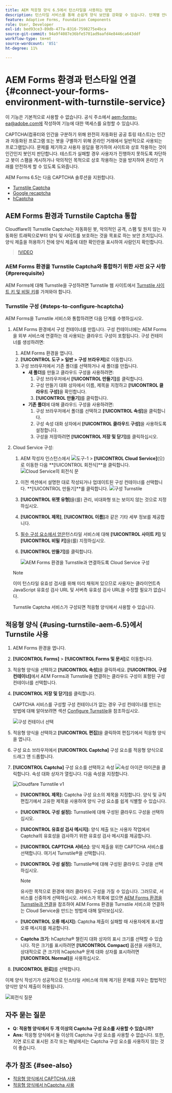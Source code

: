 ```yaml
---
title: AEM 적응형 양식 6.5에서 턴스타일을 사용하는 방법
description: 턴스타일 서비스를 통해 손쉽게 양식 보안을 강화할 수 있습니다. 단계별 안내서가 포함되어 있습니다.
feature: Adaptive Forms, Foundation Components
role: User, Developer
exl-id: bed93ce3-89db-477a-8316-7598275e4bca
source-git-commit: 94a9f4087e36bfe5701ad9aafd4e8446ca643ddf
workflow-type: tm+mt
source-wordcount: '851'
ht-degree: 11%

---
```


# AEM Forms 환경과 턴스타일 연결 {#connect-your-forms-environment-with-turnstile-service}

<!--
<span class="preview">This feature is based on Feature Toggle id `FT_FORMS-12407`. To enable the feature, follow the steps given in the [Enable Feature Toggle](/help/forms/using/enable-feature-toggle.md) article. </span>
-->

<span class="preview">이 기능은 기본적으로 사용할 수 없습니다. 공식 주소에서 aem-forms-ea@adobe.com에 작성하여 기능에 대한 액세스를 요청할 수 있습니다.</span>

CAPTCHA(컴퓨터와 인간을 구분하기 위해 완전히 자동화된 공공 튜링 테스트)는 인간과 자동화된 프로그램 또는 봇을 구별하기 위해 온라인 거래에서 일반적으로 사용되는 프로그램입니다. 문제를 제기하고 사용자 응답을 평가하여 사이트와 상호 작용하는 것이 인간인지 봇인지 판단합니다. 테스트가 실패할 경우 사용자가 진행하지 못하도록 차단하고 봇이 스팸을 게시하거나 악의적인 목적으로 상호 작용하는 것을 방지하여 온라인 거래를 안전하게 할 수 있도록 도와줍니다.

AEM Forms 6.5는 다음 CAPTCHA 솔루션을 지원합니다.

* [Turnstile Captcha](/help/forms/using/integrate-adaptive-forms-turnstile.md)
* [Google recaptcha](/help/forms/using/captcha-adaptive-forms.md)
* [hCaptcha](/help/forms/using/integrate-adaptive-forms-hcaptcha.md)


<!-- ![Turnstile](assets/Turnstile-challenge.png)-->

## AEM Forms 환경과 Turnstile Captcha 통합

Cloudflare의 Turnstile Captcha는 자동화된 봇, 악의적인 공격, 스팸 및 원치 않는 자동화된 트래픽으로부터 양식 및 사이트를 보호하는 것을 목표로 하는 보안 조치입니다. 양식 제출을 허용하기 전에 양식 제출에 대한 확인란을 표시하여 사람인지 확인합니다.

>[!VIDEO](https://video.tv.adobe.com/v/3440940/)

### AEM Forms 환경을 Turnstile Captcha와 통합하기 위한 사전 요구 사항 {#prerequisite}

AEM Forms에 대해 Turnstile을 구성하려면 Turnstile 웹 사이트에서 [Turnstile 사이트 키 및 비밀 키](https://developers.cloudflare.com/turnstile/get-started/)를 가져와야 합니다.

### Turnstile 구성 {#steps-to-configure-hcaptcha}

AEM Forms을 Turnstile 서비스와 통합하려면 다음 단계를 수행하십시오.

1. AEM Forms 환경에서 구성 컨테이너를 만듭니다. 구성 컨테이너에는 AEM Forms을 외부 서비스에 연결하는 데 사용되는 클라우드 구성이 포함됩니다. 구성 컨테이너를 생성하려면:
   1. AEM Forms 환경을 엽니다.
   1. **[!UICONTROL 도구 > 일반 > 구성 브라우저]**&#x200B;로 이동합니다.
   1. 구성 브라우저에서 기존 폴더를 선택하거나 새 폴더를 만듭니다.
      * **새 폴더**&#x200B;를 만들고 클라우드 구성을 사용하려면:
         1. 구성 브라우저에서 **[!UICONTROL 만들기]**&#x200B;를 클릭합니다.
         1. 구성 만들기 대화 상자에서 이름, 제목을 지정하고 **[!UICONTROL 클라우드 구성]**&#x200B;을 확인합니다.
         1. **[!UICONTROL 만들기]**&#x200B;를 클릭합니다.
      * **기존 폴더**&#x200B;에 대해 클라우드 구성을 사용하려면:
         1. 구성 브라우저에서 폴더를 선택하고 **[!UICONTROL 속성]**&#x200B;을 클릭합니다.
         1. 구성 속성 대화 상자에서 **[!UICONTROL 클라우드 구성]**&#x200B;을 사용하도록 설정합니다.
         1. 구성을 저장하려면 **[!UICONTROL 저장 및 닫기]**&#x200B;를 클릭하십시오.

1. Cloud Service 구성:
   1. AEM 작성자 인스턴스에서 ![도구-1](assets/tools-1.png) > **[!UICONTROL Cloud Service]**(으)로 이동한 다음 **[!UICONTROL 회전식]**을 클릭합니다.
      ![Cloud Service의 회전식 문](assets/turnstile-in-ui.png)
   1. 이전 섹션에서 설명한 대로 작성되거나 업데이트된 구성 컨테이너를 선택합니다. **[!UICONTROL 만들기]**를 클릭합니다.
      ![구성 Turnstile](assets/config-hcaptcha.png)
   1. **[!UICONTROL 위젯 유형]**&#x200B;을(를) 관리, 비대화형 또는 보이지 않는 것으로 지정하십시오.
   1. **[!UICONTROL 제목]**, **[!UICONTROL 이름]**&#x200B;과 같은 기타 세부 정보를 제공합니다.
   1. [필수 구성 요소에서 얻은](#prerequisite)턴스타일 서비스에 대해 **[!UICONTROL 사이트 키]** 및 **[!UICONTROL 비밀 키]**&#x200B;을(를) 지정하십시오.
   1. **[!UICONTROL 만들기]**&#x200B;를 클릭합니다.

      ![AEM Forms 환경을 Turnstile과 연결하도록 Cloud Service 구성](assets/config-turntstile.png)

   >[!NOTE]
   > 이미 턴스타일 유효성 검사를 위해 미리 채워져 있으므로 사용자는 클라이언트측 JavaScript 유효성 검사 URL 및 서버측 유효성 검사 URL을 수정할 필요가 없습니다.

   Turnstile Captcha 서비스가 구성되면 적응형 양식에서 사용할 수 있습니다.

## 적응형 양식 {#using-turnstile-aem-6.5}에서 Turnstile 사용

1. AEM Forms 환경을 엽니다.
1. **[!UICONTROL Forms]** > **[!UICONTROL Forms 및 문서]**&#x200B;로 이동합니다.
1. 적응형 양식을 선택하고 **[!UICONTROL 속성]**&#x200B;을 클릭하세요. **[!UICONTROL 구성 컨테이너]**&#x200B;에서 AEM Forms과 Turnstile을 연결하는 클라우드 구성이 포함된 구성 컨테이너를 선택합니다.
1. **[!UICONTROL 저장 및 닫기]**&#x200B;를 클릭합니다.

   CAPTCHA 서비스를 구성할 구성 컨테이너가 없는 경우 구성 컨테이너를 만드는 방법에 대해 알아보려면 섹션 [Configure Turnstile](#configure-turnstile-steps-to-configure-hcaptcha)을 참조하십시오.

   ![구성 컨테이너 선택](assets/captcha-properties.png)

1. 적응형 양식을 선택하고 **[!UICONTROL 편집]**&#x200B;을 클릭하여 편집기에서 적응형 양식을 엽니다.
1. 구성 요소 브라우저에서 **[!UICONTROL Captcha]** 구성 요소를 적응형 양식으로 드래그 앤 드롭합니다.
1. **[!UICONTROL Captcha]** 구성 요소를 선택하고 속성 ![속성 아이콘](assets/configure-icon.svg) 아이콘을 클릭합니다. 속성 대화 상자가 열립니다. 다음 속성을 지정합니다.

   <!--![Turnstile v2](assets/turnstile-settings-v2.png)-->
   ![Cloudfare Turnstile v1](assets/turnstile-setting-v1.png)

   * **[!UICONTROL 제목]:** Captcha 구성 요소의 제목을 지정합니다. 양식 및 규칙 편집기에서 고유한 제목을 사용하여 양식 구성 요소를 쉽게 식별할 수 있습니다.
   * **[!UICONTROL 구성 설정]:** Turnstile에 대해 구성된 클라우드 구성을 선택하십시오.
   * **[!UICONTROL 유효성 검사 메시지]:** 양식 제출 또는 사용자 작업에서 Captcha의 유효성을 검사하기 위한 유효성 검사 메시지를 제공합니다.
   * **[!UICONTROL CAPTCHA 서비스]:** 양식 제출을 위한 CAPTCHA 서비스를 선택합니다. 여기서 Turnstile®을 선택합니다.
   * **[!UICONTROL 구성 설정]:** Turnstile®에 대해 구성된 클라우드 구성을 선택하십시오.
     >[!NOTE]
     >유사한 목적으로 환경에 여러 클라우드 구성을 가질 수 있습니다. 그러므로, 서비스를 신중하게 선택하십시오. 서비스가 목록에 없으면 [AEM Forms 환경을 Turnstile과 연결](#connect-your-forms-environment-with-turnstile-service)을 참조하여 AEM Forms 환경을 Turnstile 서비스와 연결하는 Cloud Service을 만드는 방법에 대해 알아보십시오.

   * **[!UICONTROL 오류 메시지]:** Captcha 제출이 실패할 때 사용자에게 표시할 오류 메시지를 제공합니다.
   * **Captcha 크기:** hCaptcha® 챌린지 대화 상자의 표시 크기를 선택할 수 있습니다. 작은 크기를 표시하려면 **[!UICONTROL Compact]** 옵션을 사용하고, 상대적으로 큰 크기의 hCaptcha® 문제 대화 상자를 표시하려면 **[!UICONTROL Normal]**&#x200B;을 사용하십시오.

1. **[!UICONTROL 완료]**&#x200B;를 선택합니다.


이제 양식 작성기가 성공적으로 턴스타일 서비스에 의해 제기된 문제를 지우는 합법적인 양식만 양식 제출이 허용됩니다.

![회전식 질문](assets/turnstile-challenge.png)


## 자주 묻는 질문

* **Q: 적응형 양식에서 두 개 이상의 Captcha 구성 요소를 사용할 수 있습니까?**
* **Ans:** 적응형 양식에서 둘 이상의 Captcha 구성 요소를 사용할 수 없습니다. 또한, 지연 로드로 표시된 조각 또는 패널에서는 Captcha 구성 요소를 사용하지 않는 것이 좋습니다.

## 추가 참조 {#see-also}

* [적응형 양식에서 CAPTCHA 사용](/help/forms/using/captcha-adaptive-forms.md)
* [적응형 양식에서 hCaptcha 사용](/help/forms/using/integrate-adaptive-forms-hcaptcha.md)
